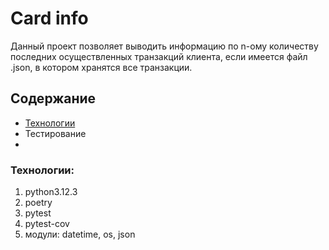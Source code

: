 # Card info  
Данный проект позволяет выводить информацию по n-ому количеству последних осуществленных транзакций клиента, если имеется файл .json, в котором хранятся все транзакции.  

## Содержание  
- [Технологии](#Технологии)  
- Тестирование
- 

### Технологии:  
1. python3.12.3  
2. poetry  
3. pytest  
4. pytest-cov  
5. модули: datetime, os, json 